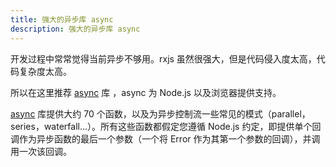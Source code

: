 ```yaml
---
title: 强大的异步库 async
description: 强大的异步库 async
---
```


开发过程中常常觉得当前异步不够用。rxjs 虽然很强大，但是代码侵入度太高，代码复杂度太高。

所以在这里推荐 [async](https://github.com/caolan/async) 库 ，async 为 Node.js 以及浏览器提供支持。

[async](https://github.com/caolan/async) 库提供大约 70 个函数，以及为异步控制流一些常见的模式（parallel，series，waterfall...）。所有这些函数都假定您遵循 Node.js 约定，即提供单个回调作为异步函数的最后一个参数（一个将 Error 作为其第一个参数的回调），并调用一次该回调。